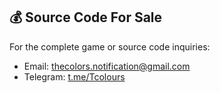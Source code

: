 ## 💰 Source Code For Sale
For the complete game or source code inquiries:
- Email: thecolors.notification@gmail.com
- Telegram: [t.me/Tcolours](https://t.me/Tcolours)
